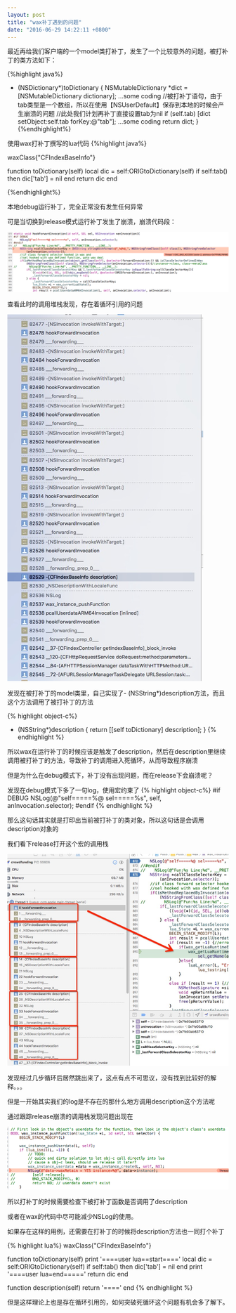 ```yaml
---
layout: post
title: "wax补丁遇到的问题"
date: "2016-06-29 14:22:11 +0800"
---
```


最近再给我们客户端的一个model类打补丁，发生了一个比较意外的问题，被打补丁的类方法如下：

{%highlight  java%}
- (NSDictionary*)toDictionary {
	NSMutableDictionary *dict = [NSMutableDictionary dictionary];
  ...some coding
  //被打补丁语句，由于tab类型是一个数组，所以在使用【NSUserDefault】保存到本地的时候会产生崩溃的问题
  //此处我们计划再补丁直接设置tab为nil
  if (self.tab) [dict setObject:self.tab forKey:@"tab"];
  ...some coding
	return dict;
}
{%endhighlight%}

使用wax打补丁撰写的lua代码
{%highlight  java%}

waxClass{"CFIndexBaseInfo"}

function toDictionary(self)
    local dic =  self:ORIGtoDictionary(self)
    if self:tab() then
        dic['tab'] = nil
    end
    return dic
end

{%endhighlight%}

本地debug运行补丁，完全正常没有发生任何异常

可是当切换到release模式运行补丁发生了崩溃，崩溃代码段：

![actionSheetIOS](/image/wax_bad_access.png)

查看此时的调用堆栈发现，存在着循环引用的问题

![actionSheetIOS](/image/wax-release-stack.png)

发现在被打补丁的model类里，自己实现了- (NSString*)description方法，而且这个方法调用了被打补丁的方法

{% highlight object-c%}
- (NSString*)description {
  return [[self toDictionary] description];
}
{% endhighlight %}

所以wax在运行补丁的时候应该是触发了description，然后在description里继续调用被打补丁的方法，导致补丁的调用进入死循环，从而导致程序崩溃

但是为什么在debug模式下，补丁没有出现问题，而在release下会崩溃呢？

发现在debug模式下多了一句log，使用宏约束了
{% highlight object-c%}
#if DEBUG
    NSLog(@"self=====%@ sel=====%s", self, anInvocation.selector);
#endif
{% endhighlight %}

那么这句话其实就是打印出当前被打补丁的类对象，所以这句话是会调用description对象的

我们看下release打开这个宏的调用栈

![actionSheetIOS](/image/wax-release-log-stack.png)

发现经过几步循环后居然跳出来了，这点有点不可思议，没有找到比较好的解释。。。

但是一开始其实我们的log是不存在的那什么地方调用description这个方法呢

通过跟踪release崩溃的调用栈发现问题出现在

![actionSheetIOS](/image/wax-call-log.png)

所以打补丁的时候需要检查下被打补丁函数是否调用了description

或者在wax的代码中尽可能减少NSLog的使用。

如果存在这样的用例，还需要在打补丁的时候将description方法也一同打个补丁

{% highlight lua%}
  waxClass{"CFIndexBaseInfo"}

  function toDictionary(self)
    print '====user lua==start===='
    local dic =  self:ORIGtoDictionary(self)
    if self:tab() then
        dic['tab'] = nil
    end
    print '====user lua=end====='
    return dic
  end

  function description(self)
    return '===='
  end
{% endhighlight %}

但是这样理论上也是存在循环引用的，如何突破死循环这个问题有机会多了解下。
